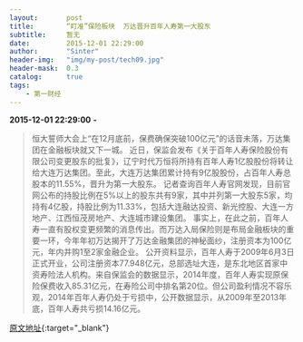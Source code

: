 ```yaml
---
layout:       post
title:        “盯准”保险板块  万达晋升百年人寿第一大股东
subtitle:     暂无
date:         2015-12-01 22:29:00
author:       "Sinter"
header-img:   "img/my-post/tech09.jpg"
header-mask:  0.3
catalog:      true
tags:
    - 第一财经
---
```


**2015-12-01 22:29:00**  **-**

> 恒大誓师大会上“在12月底前，保费确保突破100亿元”的话音未落，万达集团在金融板块就又下一城。
近日，保监会发布《关于百年人寿保险股份有限公司变更股东的批复》，辽宁时代万恒将所持有百年人寿1亿股股份将转让给大连万达集团。至此，大连万达集团累计持有9亿股股份，占百年人寿总股本的11.55%，晋升为第一大股东。
记者查询百年人寿官网发现，目前官网公布的持股比例在5%以上的股东共有9家，其中并列第一大股东5家，均持有4亿股，持股比例为11.33%，包括大连融达投资、新光控股、大连一方地产、江西恒茂房地产、大连城市建设集团。
事实上，在此之前，百年人寿一直有股权变更频繁的消息传出。而万达入局保险则是布局金融板块的重要一环，今年年初万达揭开了万达金融集团的神秘面纱，注册资本为100亿元，年内并购1至2家金融企业。
公开资料显示，百年人寿于2009年6月3日正式开业，公司注册资本77.948亿元，总部选址大连，是东北地区首家中资寿险法人机构。来自保监会的数据显示，2014年度，百年人寿实现原保险保费收入85.31亿元，在寿险公司中排名第20位。但公司盈利情况不容乐观，2014年百年人寿仍处于亏损中，公开数据显示，从2009年至2013年底，百年人寿共亏损14.16亿元。


[原文地址](http://www.yicai.com/news/4719714.html){:target="_blank"}


